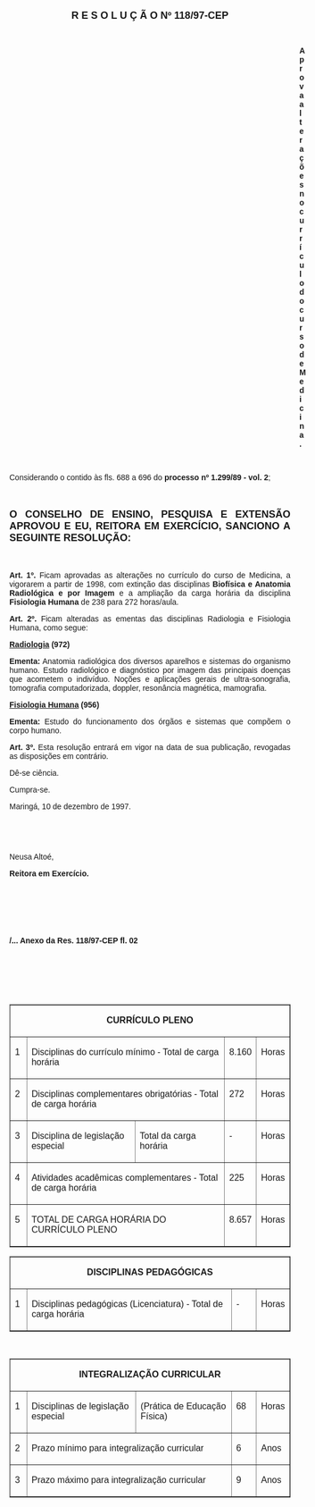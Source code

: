 <BODY>

<B><FONT FACE="Arial" SIZE=4><P ALIGN="CENTER">R E S O L U &Ccedil; &Atilde; O  Nº  118/97-CEP</P>
</B></FONT><FONT FACE="Arial"><P ALIGN="JUSTIFY"></P>
<P ALIGN="JUSTIFY">&nbsp;</P><DIR>
<DIR>
<DIR>
<DIR>
<DIR>
<DIR>
<DIR>
<DIR>
<DIR>
<DIR>
<DIR>
<DIR>
<DIR>

<B><P ALIGN="JUSTIFY">Aprova altera&ccedil;&otilde;es no curr&iacute;culo do curso de Medicina.</P>
</B><P ALIGN="JUSTIFY"></P>
<P ALIGN="JUSTIFY">&nbsp;</P></DIR>
</DIR>
</DIR>
</DIR>
</DIR>
</DIR>
</DIR>
</DIR>
</DIR>
</DIR>
</DIR>
</DIR>
</DIR>

<P ALIGN="JUSTIFY">&#9;Considerando o contido &agrave;s fls. 688 a 696 do <B>processo nº 1.299/89 - vol. 2</B>;</P>
<P ALIGN="JUSTIFY"></P>
<P ALIGN="JUSTIFY">&nbsp;</P>
</FONT><B><FONT FACE="Arial" SIZE=4><P ALIGN="JUSTIFY">O CONSELHO DE ENSINO, PESQUISA E EXTENS&Atilde;O APROVOU E EU, REITORA EM EXERC&Iacute;CIO, SANCIONO A SEGUINTE RESOLU&Ccedil;&Atilde;O:</P>
</B></FONT><FONT FACE="Arial"><P ALIGN="JUSTIFY"></P>
<P ALIGN="JUSTIFY">&nbsp;</P>
<P ALIGN="JUSTIFY">&#9;<B>Art. 1º.</B> Ficam aprovadas as altera&ccedil;&otilde;es no curr&iacute;culo do curso de Medicina, a vigorarem a partir de 1998, com extin&ccedil;&atilde;o das disciplinas <B>Biof&iacute;sica e Anatomia Radiol&oacute;gica e por Imagem </B>e a amplia&ccedil;&atilde;o da carga hor&aacute;ria da disciplina <B>Fisiologia Humana </B>de 238 para 272 horas/aula.</P>
<P ALIGN="JUSTIFY">&#9;<B>Art. 2º.</B> Ficam alteradas as ementas das disciplinas Radiologia e Fisiologia Humana, como segue:</P>
<B><U><P ALIGN="JUSTIFY">Radiologia</U> (972)</P>
<P ALIGN="JUSTIFY">Ementa:</B> Anatomia radiol&oacute;gica  dos diversos aparelhos e sistemas do organismo humano. Estudo radiol&oacute;gico e diagn&oacute;stico por imagem das principais doen&ccedil;as que acometem o indiv&iacute;duo. No&ccedil;&otilde;es e aplica&ccedil;&otilde;es gerais de ultra-sonografia, tomografia computadorizada, doppler, reson&acirc;ncia magn&eacute;tica, mamografia.</P>
<B><U><P ALIGN="JUSTIFY">Fisiologia Humana</U> (956)</P>
<P ALIGN="JUSTIFY">Ementa: </B>Estudo do funcionamento dos &oacute;rg&atilde;os e sistemas que comp&otilde;em o corpo humano.</P>
<P ALIGN="JUSTIFY"></P>
<P ALIGN="JUSTIFY">&#9;<B>Art. 3º.</B> Esta resolu&ccedil;&atilde;o entrar&aacute; em vigor na data de sua publica&ccedil;&atilde;o, revogadas as disposi&ccedil;&otilde;es em contr&aacute;rio.</P>
<P ALIGN="JUSTIFY">D&ecirc;-se ci&ecirc;ncia.</P>
<P ALIGN="JUSTIFY">Cumpra-se.</P>
<P ALIGN="JUSTIFY"></P>
<P>Maring&aacute;, 10 de dezembro de 1997.</P>
<P ALIGN="JUSTIFY"></P>
<P ALIGN="JUSTIFY">&nbsp;</P>
<P ALIGN="JUSTIFY">&nbsp;</P>
<P ALIGN="JUSTIFY">Neusa Alto&eacute;,</P>
<B><P ALIGN="JUSTIFY">Reitora em Exerc&iacute;cio.</P>
</B>
<P>&nbsp;</P>
<P>&nbsp;</P>
<P>&nbsp;</P>
<B><P>/... Anexo da Res. 118/97-CEP                                                                            fl. 02</P>

<P>&nbsp;</P>
<P>&nbsp;</P>
<P>&nbsp;</P></B></FONT>
<TABLE BORDER CELLSPACING=1 CELLPADDING=7 WIDTH=640>
<TR><TD VALIGN="TOP" COLSPAN=5>
<B><FONT FACE="Arial"><P ALIGN="CENTER">CURR&Iacute;CULO PLENO</B></FONT></TD>
</TR>
<TR><TD WIDTH="6%" VALIGN="TOP">
<FONT FACE="Arial"><P> 1</FONT></TD>
<TD WIDTH="75%" VALIGN="TOP" COLSPAN=2>
<FONT FACE="Arial"><P>Disciplinas do curr&iacute;culo m&iacute;nimo - Total de carga hor&aacute;ria</FONT></TD>
<TD WIDTH="9%" VALIGN="TOP">
<FONT FACE="Arial"><P>8.160</FONT></TD>
<TD WIDTH="10%" VALIGN="TOP">
<FONT FACE="Arial"><P>Horas</FONT></TD>
</TR>
<TR><TD WIDTH="6%" VALIGN="TOP">
<FONT FACE="Arial"><P> 2</FONT></TD>
<TD WIDTH="75%" VALIGN="TOP" COLSPAN=2>
<FONT FACE="Arial"><P>Disciplinas complementares obrigat&oacute;rias - Total de carga hor&aacute;ria</FONT></TD>
<TD WIDTH="9%" VALIGN="TOP">
<FONT FACE="Arial"><P>   272</FONT></TD>
<TD WIDTH="10%" VALIGN="TOP">
<FONT FACE="Arial"><P>Horas</FONT></TD>
</TR>
<TR><TD WIDTH="6%" VALIGN="TOP">
<FONT FACE="Arial"><P> 3</FONT></TD>
<TD WIDTH="41%" VALIGN="TOP">
<FONT FACE="Arial"><P>Disciplina de legisla&ccedil;&atilde;o especial</FONT></TD>
<TD WIDTH="34%" VALIGN="TOP">
<FONT FACE="Arial"><P>Total da carga hor&aacute;ria</FONT></TD>
<TD WIDTH="9%" VALIGN="TOP">
<FONT FACE="Arial"><P>     -</FONT></TD>
<TD WIDTH="10%" VALIGN="TOP">
<FONT FACE="Arial"><P>Horas</FONT></TD>
</TR>
<TR><TD WIDTH="6%" VALIGN="TOP">
<FONT FACE="Arial"><P> 4</FONT></TD>
<TD WIDTH="75%" VALIGN="TOP" COLSPAN=2>
<FONT FACE="Arial"><P>Atividades acad&ecirc;micas complementares - Total de carga hor&aacute;ria</FONT></TD>
<TD WIDTH="9%" VALIGN="TOP">
<FONT FACE="Arial"><P>   225</FONT></TD>
<TD WIDTH="10%" VALIGN="TOP">
<FONT FACE="Arial"><P>Horas</FONT></TD>
</TR>
<TR><TD WIDTH="6%" VALIGN="TOP">
<FONT FACE="Arial"><P> 5</FONT></TD>
<TD WIDTH="75%" VALIGN="TOP" COLSPAN=2>
<FONT FACE="Arial"><P>TOTAL DE CARGA HOR&Aacute;RIA DO CURR&Iacute;CULO PLENO</FONT></TD>
<TD WIDTH="9%" VALIGN="TOP">
<FONT FACE="Arial"><P>8.657</FONT></TD>
<TD WIDTH="10%" VALIGN="TOP">
<FONT FACE="Arial"><P>Horas</FONT></TD>
</TR>
</TABLE>

<FONT FACE="Arial"></FONT>
<TABLE BORDER CELLSPACING=1 CELLPADDING=7 WIDTH=640>
<TR><TD VALIGN="TOP" COLSPAN=4>
<B><FONT FACE="Arial"><P ALIGN="CENTER">DISCIPLINAS PEDAG&Oacute;GICAS</B></FONT></TD>
</TR>
<TR><TD WIDTH="6%" VALIGN="TOP">
<FONT FACE="Arial"><P> 1</FONT></TD>
<TD WIDTH="75%" VALIGN="TOP">
<FONT FACE="Arial"><P>Disciplinas pedag&oacute;gicas (Licenciatura) - Total de carga hor&aacute;ria</FONT></TD>
<TD WIDTH="9%" VALIGN="TOP">
<FONT FACE="Arial"><P>    -</FONT></TD>
<TD WIDTH="10%" VALIGN="TOP">
<FONT FACE="Arial"><P>Horas</FONT></TD>
</TR>
</TABLE>

<FONT FACE="Arial">
<P>&nbsp;</P></FONT>
<TABLE BORDER CELLSPACING=1 CELLPADDING=7 WIDTH=640>
<TR><TD VALIGN="TOP" COLSPAN=5>
<B><FONT FACE="Arial"><P ALIGN="CENTER">INTEGRALIZA&Ccedil;&Atilde;O CURRICULAR</B></FONT></TD>
</TR>
<TR><TD WIDTH="6%" VALIGN="TOP">
<FONT FACE="Arial"><P> 1</FONT></TD>
<TD WIDTH="40%" VALIGN="TOP">
<FONT FACE="Arial"><P>Disciplinas de legisla&ccedil;&atilde;o especial</FONT></TD>
<TD WIDTH="35%" VALIGN="TOP">
<FONT FACE="Arial"><P>(Pr&aacute;tica de Educa&ccedil;&atilde;o F&iacute;sica)</FONT></TD>
<TD WIDTH="9%" VALIGN="TOP">
<FONT FACE="Arial"><P>     68</FONT></TD>
<TD WIDTH="10%" VALIGN="TOP">
<FONT FACE="Arial"><P>Horas</FONT></TD>
</TR>
<TR><TD WIDTH="6%" VALIGN="TOP">
<FONT FACE="Arial"><P> 2</FONT></TD>
<TD WIDTH="75%" VALIGN="TOP" COLSPAN=2>
<FONT FACE="Arial"><P>Prazo m&iacute;nimo para integraliza&ccedil;&atilde;o curricular</FONT></TD>
<TD WIDTH="9%" VALIGN="TOP">
<FONT FACE="Arial"><P>       6</FONT></TD>
<TD WIDTH="10%" VALIGN="TOP">
<FONT FACE="Arial"><P>Anos</FONT></TD>
</TR>
<TR><TD WIDTH="6%" VALIGN="TOP">
<FONT FACE="Arial"><P> 3</FONT></TD>
<TD WIDTH="75%" VALIGN="TOP" COLSPAN=2>
<FONT FACE="Arial"><P>Prazo m&aacute;ximo para integraliza&ccedil;&atilde;o curricular</FONT></TD>
<TD WIDTH="9%" VALIGN="TOP">
<FONT FACE="Arial"><P>       9</FONT></TD>
<TD WIDTH="10%" VALIGN="TOP">
<FONT FACE="Arial"><P>Anos</FONT></TD>
</TR>
</TABLE>

<FONT FACE="Arial">
<P>&nbsp;</P>
<P>&nbsp;</P>
<P>&nbsp;</P></FONT></BODY>
